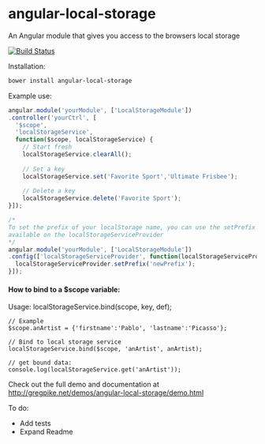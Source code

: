 angular-local-storage
=====================

An Angular module that gives you access to the browsers local storage

[![Build Status](https://secure.travis-ci.org/grevory/angular-local-storage.png?branch=master)](https://travis-ci.org/grevory/)

Installation:

```bash
bower install angular-local-storage
```

Example use: 

```javascript
angular.module('yourModule', ['LocalStorageModule'])
.controller('yourCtrl', [
  '$scope',
  'localStorageService',
  function($scope, localStorageService) {
    // Start fresh
    localStorageService.clearAll();
    
    // Set a key
    localStorageService.set('Favorite Sport','Ultimate Frisbee');
    
    // Delete a key
    localStorageService.delete('Favorite Sport');
}]);

/*
To set the prefix of your localStorage name, you can use the setPrefix method 
available on the localStorageServiceProvider
*/
angular.module('yourModule', ['LocalStorageModule'])
.config(['localStorageServiceProvider', function(localStorageServiceProvider){
  localStorageServiceProvider.setPrefix('newPrefix');
}]);
```

#### How to bind to a $scope variable:
Usage: localStorageService.bind(scope, key, def);
```
// Example
$scope.anArtist = {'firstname':'Pablo', 'lastname':'Picasso'};

// Bind to local storage service
localStorageService.bind($scope, 'anArtist', anArtist);

// get bound data:
console.log(localStorageService.get('anArtist'));
```

Check out the full demo and documentation at http://gregpike.net/demos/angular-local-storage/demo.html

To do:
- Add tests
- Expand Readme

